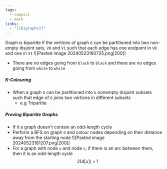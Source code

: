 ```yaml
---
tags:
  - compsci
  - math
links:
  - "[[Digraphs]]"
---
```

Graph is bipartite if the vertices of graph `G` can be partitioned into two non-empty disjoint sets, `V0` and `V1` such that each edge has one endpoint in `V0` and one in `V1`
![[Pasted image 20240523180725.png|200]]
- There are no edges going from `black` to `black` and there are no edges going from `white` to `white`
##### K-Colouring
- When a graph `G` can be partitioned into `k` nonempty disjoint subsets such that edge of `G` joins two vertices in different subsets
	- e.g Tripartite
##### Proving Bipartite Graphs
- If it a graph doesn't contain an odd-length cycle
- Perform a BFS on graph `G` and colour nodes depending on their distance away from the starting node
![[Pasted image 20240523181207.png|200]]
- For a graph with node `u` and node `v`, if there is an arc between them, then it is an odd-length cycle
$$ 2(d[u]) + 1$$
